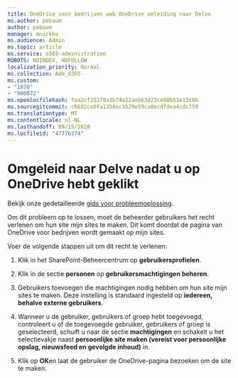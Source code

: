 ```yaml
---
title: OneDrive voor bedrijven web OneDrive omleiding naar Delve
ms.author: pebaum
author: pebaum
manager: mnirkhe
ms.audience: Admin
ms.topic: article
ms.service: o365-administration
ROBOTS: NOINDEX, NOFOLLOW
localization_priority: Normal
ms.collection: Adm_O365
ms.custom:
- "1870"
- "900072"
ms.openlocfilehash: faa2cf25270a3b74a12aeb63d23ce98b51e13cb6
ms.sourcegitcommit: c6692ce0fa1358ec3529e59ca0ecdfdea4cdc759
ms.translationtype: MT
ms.contentlocale: nl-NL
ms.lasthandoff: 09/15/2020
ms.locfileid: "47776374"
---
```

# <a name="redirected-to-delve-after-you-click-onedrive"></a>Omgeleid naar Delve nadat u op OneDrive hebt geklikt

Bekijk onze gedetailleerde [gids voor probleemoplossing](https://docs.microsoft.com/sharepoint/support/sites/troubleshooting-guide-for-sites-stopped-at-provisioning).

Om dit probleem op te lossen, moet de beheerder gebruikers het recht verlenen om hun site mijn sites te maken. Dit komt doordat de pagina van OneDrive voor bedrijven wordt gemaakt op mijn sites.

Voer de volgende stappen uit om dit recht te verlenen:

1. Klik in het SharePoint-Beheercentrum op **gebruikersprofielen**.

2. Klik in de sectie **personen** op **gebruikersmachtigingen beheren**.

3. Gebruikers toevoegen die machtigingen nodig hebben om hun site mijn sites te maken. Deze instelling is standaard ingesteld op **iedereen, behalve externe gebruikers**.

4. Wanneer u de gebruiker, gebruikers of groep hebt toegevoegd, controleert u of de toegevoegde gebruiker, gebruikers of groep is geselecteerd, schuift u naar de sectie **machtigingen** en schakelt u het selectievakje naast **persoonlijke site maken (vereist voor persoonlijke opslag, nieuwsfeed en gevolgde inhoud)** in.

5. Klik op **OK**en laat de gebruiker de OneDrive-pagina bezoeken om de site te maken.

